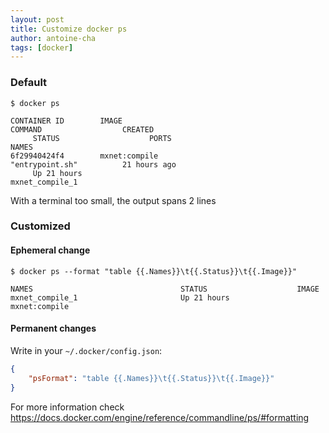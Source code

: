 ```yaml
---
layout: post
title: Customize docker ps
author: antoine-cha
tags: [docker]
---
```


### Default

```
$ docker ps

CONTAINER ID        IMAGE                                                      COMMAND                  CREATED     
     STATUS                    PORTS                                      NAMES                                     
6f29940424f4        mxnet:compile                                              "entrypoint.sh"          21 hours ago
     Up 21 hours                                                          mxnet_compile_1                           
```
With a terminal too small, the output spans 2 lines


### Customized

#### Ephemeral change

```
$ docker ps --format "table {{.Names}}\t{{.Status}}\t{{.Image}}"

NAMES                                 STATUS                    IMAGE        
mxnet_compile_1                       Up 21 hours               mxnet:compile
```

#### Permanent changes

Write in your `~/.docker/config.json`:
```JSON
{
    "psFormat": "table {{.Names}}\t{{.Status}}\t{{.Image}}"
}
```

For more information check https://docs.docker.com/engine/reference/commandline/ps/#formatting
